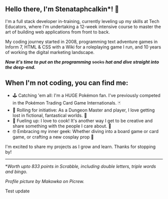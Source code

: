 ## Hello there, I'm Stenataphcalkin*! 👋

I'm a full stack developer in-training, currently leveling up my skills at Tech Educators, where I'm undertaking a 12-week intensive course to master the art of building web applications from front to back.

My coding journey started in 2008, programming text adventure games in Inform 7, HTML & CSS with a Wiki for a roleplaying game I run, and 10 years of working the digital marketing landscape.

***Now it's time to put on the programming*** ~~socks~~ ***hat and dive straight into the deep-end.***

## When I'm not coding, you can find me:

<ul>
<li>🕹 Catching 'em all: I'm a HUGE Pokémon fan. I've previously competed in the Pokémon Trading Card Game Internationals. 🃏</li>

<li>🎲 Rolling for initiative: As a Dungeon Master and player, I love getting lost in fictional, fantastical worlds. 🐉</li>

<li>🍣 Fueling up: I love to cook! It's another way I get to be creative and share something with the people I care about. 🥰</li>

<li>🤓 Embracing my inner geek: Whether diving into a board game or card game, or crafting a new cosplay prop 👑</li>

</ul>
I'm excited to share my projects as I grow and learn. Thanks for stopping by!

---

**Worth upto 833 points in Scrabble, including double letters, triple words and bingo.*

*Profile picture by Makowka on Picrew.*

Test update

<!--
**stenataphcalkin/stenataphcalkin** is a ✨ _special_ ✨ repository because its `README.md` (this file) appears on your GitHub profile.

Here are some ideas to get you started:

- 🔭 I’m currently working on ...
- 🌱 I’m currently learning ...
- 👯 I’m looking to collaborate on ...
- 🤔 I’m looking for help with ...
- 💬 Ask me about ...
- 📫 How to reach me: ...
- 😄 Pronouns: ...
- ⚡ Fun fact: ...
-->
